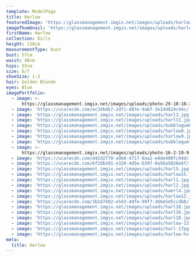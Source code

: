 ```yaml
---
template: ModelPage
title: Harlow
featuredImage: 'https://glassmanagement.imgix.net/images/uploads/harlow.jpg'
imageThumbnail: 'https://glassmanagement.imgix.net/images/uploads/harlow-hs-1-.jpg'
firstName: Harlow
collection: Girls
height: 128cm
measurementType: bust
bust: 57cm
waist: 48cm
hips: 55cm
size: 6/7
shoeSize: 1-2
hair: Golden Blonde
eyes: Blue
imagePortfolio:
  - image: >-
      https://glassmanagement.imgix.net/images/uploads/photo-29-10-18-3-47-17-am-1-.jpg
  - image: 'https://ucarecdn.com/ec3dbdb7-2df1-487e-9abf-3e1d4024c94c/'
  - image: 'https://glassmanagement.imgix.net/images/uploads/harl3.jpg'
  - image: 'https://glassmanagement.imgix.net/images/uploads/harl11.jpg'
  - image: 'https://glassmanagement.imgix.net/images/uploads/bubblegum6-.jpg'
  - image: 'https://glassmanagement.imgix.net/images/uploads/harlow8.jpg'
  - image: 'https://glassmanagement.imgix.net/images/uploads/harlow9.jpg'
  - image: 'https://glassmanagement.imgix.net/images/uploads/bubblegum7.jpg'
  - image: >-
      https://glassmanagement.imgix.net/images/uploads/photo-16-2-19-9-07-29-pm.jpg
  - image: 'https://ucarecdn.com/d42d2770-a9b8-4717-8aa2-e0de400fc94d/'
  - image: 'https://ucarecdn.com/6f2db391-e320-4d5e-b397-9a56a5028e6f/'
  - image: 'https://glassmanagement.imgix.net/images/uploads/harl5.jpg'
  - image: 'https://glassmanagement.imgix.net/images/uploads/harlow15.jpg'
  - image: 'https://glassmanagement.imgix.net/images/uploads/harl1.jpg'
  - image: 'https://glassmanagement.imgix.net/images/uploads/harl2.jpg'
  - image: 'https://glassmanagement.imgix.net/images/uploads/haerl4.jpg'
  - image: 'https://glassmanagement.imgix.net/images/uploads/harlow12.jpg'
  - image: 'https://ucarecdn.com/3b2d7482-e543-44fe-99f7-366e5d5ccdb8/'
  - image: 'https://glassmanagement.imgix.net/images/uploads/harl18.jpg'
  - image: 'https://glassmanagement.imgix.net/images/uploads/harl16.jpg'
  - image: 'https://glassmanagement.imgix.net/images/uploads/harl10.jpg'
  - image: 'https://glassmanagement.imgix.net/images/uploads/harlow-13.jpg'
  - image: 'https://glassmanagement.imgix.net/images/uploads/harl-17pg.jpg'
  - image: 'https://glassmanagement.imgix.net/images/uploads/harlow-hs.jpg'
meta:
  title: Harlow
---
```


